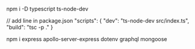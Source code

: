 npm i -D typescript ts-node-dev

// add line in package.json
"scripts": {
    "dev": "ts-node-dev src/index.ts",
    "build": "tsc -p ."
}

npm i express apollo-server-express dotenv graphql mongoose
